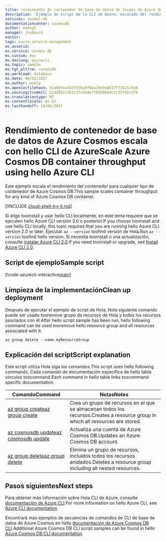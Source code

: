 ```yaml
---
title: rendimiento de contenedor de base de datos de Cosmos de Azure de escala de la secuencia de comandos de CLI aaaAzure | Documentos de Microsoft
description: 'Ejemplo de script de la CLI de Azure: escalado del rendimiento del contenedor de Azure Cosmos DB'
services: cosmos-db
documentationcenter: cosmosdb
author: mimig1
manager: jhubbard
editor: 
tags: azure-service-management
ms.assetid: 
ms.service: cosmos-db
ms.custom: mvc
ms.devlang: azurecli
ms.topic: sample
ms.tgt_pltfrm: cosmosdb
ms.workload: database
ms.date: 06/02/2017
ms.author: mimig
ms.openlocfilehash: b1a60feaf43f555a9f6ba20e5e0617f73521c0a6
ms.sourcegitcommit: 523283cc1b3c37c428e77850964dc1c33742c5f0
ms.translationtype: MT
ms.contentlocale: es-ES
ms.lasthandoff: 10/06/2017
---
```

# <a name="scale-azure-cosmos-db-container-throughput-using-hello-azure-cli"></a><span data-ttu-id="75476-103">Rendimiento de contenedor de base de datos de Azure Cosmos escala con hello CLI de Azure</span><span class="sxs-lookup"><span data-stu-id="75476-103">Scale Azure Cosmos DB container throughput using hello Azure CLI</span></span>

<span data-ttu-id="75476-104">Este ejemplo escala el rendimiento del contenedor para cualquier tipo de contenedor de Azure Cosmos DB.</span><span class="sxs-lookup"><span data-stu-id="75476-104">This sample scales container throughput for any kind of Azure Cosmos DB container.</span></span>  

[!INCLUDE [cloud-shell-try-it.md](../../../includes/cloud-shell-try-it.md)]

<span data-ttu-id="75476-105">Si elige tooinstall y usar hello CLI localmente, en este tema requiere que se ejecuten hello Azure CLI versión 2.0 o posterior.</span><span class="sxs-lookup"><span data-stu-id="75476-105">If you choose tooinstall and use hello CLI locally, this topic requires that you are running hello Azure CLI version 2.0 or later.</span></span> <span data-ttu-id="75476-106">Ejecutar `az --version` toofind versión de Hola.</span><span class="sxs-lookup"><span data-stu-id="75476-106">Run `az --version` toofind hello version.</span></span> <span data-ttu-id="75476-107">Si necesita tooinstall o una actualización, consulte [instalar Azure CLI 2.0]( /cli/azure/install-azure-cli).</span><span class="sxs-lookup"><span data-stu-id="75476-107">If you need tooinstall or upgrade, see [Install Azure CLI 2.0]( /cli/azure/install-azure-cli).</span></span> 

## <a name="sample-script"></a><span data-ttu-id="75476-108">Script de ejemplo</span><span class="sxs-lookup"><span data-stu-id="75476-108">Sample script</span></span>

[!code-azurecli-interactive[main](../../../cli_scripts/cosmosdb/scale-cosmosdb-throughput/scale-cosmosdb-throughput.sh?highlight=40-46 "Scale Azure Cosmos DB throughput")]

## <a name="clean-up-deployment"></a><span data-ttu-id="75476-109">Limpieza de la implementación</span><span class="sxs-lookup"><span data-stu-id="75476-109">Clean up deployment</span></span>

<span data-ttu-id="75476-110">Después de ejecutar el ejemplo de script de Hola, Hola siguiente comando puede ser usado tooremove grupo de recursos de Hola y todos los recursos asociados con él.</span><span class="sxs-lookup"><span data-stu-id="75476-110">After hello script sample has been run, hello following command can be used tooremove hello resource group and all resources associated with it.</span></span>

```azurecli-interactive
az group delete --name myResourceGroup
```

## <a name="script-explanation"></a><span data-ttu-id="75476-111">Explicación del script</span><span class="sxs-lookup"><span data-stu-id="75476-111">Script explanation</span></span>

<span data-ttu-id="75476-112">Este script utiliza Hola siga los comandos.</span><span class="sxs-lookup"><span data-stu-id="75476-112">This script uses hello following commands.</span></span> <span data-ttu-id="75476-113">Cada comando de documentación específica de hello tabla vínculos toocommand.</span><span class="sxs-lookup"><span data-stu-id="75476-113">Each command in hello table links toocommand specific documentation.</span></span>

| <span data-ttu-id="75476-114">Comando</span><span class="sxs-lookup"><span data-stu-id="75476-114">Command</span></span> | <span data-ttu-id="75476-115">Notas</span><span class="sxs-lookup"><span data-stu-id="75476-115">Notes</span></span> |
|---|---|
| [<span data-ttu-id="75476-116">az group create</span><span class="sxs-lookup"><span data-stu-id="75476-116">az group create</span></span>](/cli/azure/group#create) | <span data-ttu-id="75476-117">Crea un grupo de recursos en el que se almacenan todos los recursos.</span><span class="sxs-lookup"><span data-stu-id="75476-117">Creates a resource group in which all resources are stored.</span></span> |
| [<span data-ttu-id="75476-118">az cosmosdb update</span><span class="sxs-lookup"><span data-stu-id="75476-118">az cosmosdb update</span></span>](https://docs.microsoft.com/cli/azure/cosmosdb#update) | <span data-ttu-id="75476-119">Actualiza una cuenta de Azure Cosmos DB.</span><span class="sxs-lookup"><span data-stu-id="75476-119">Updates an Azure Cosmos DB account.</span></span> |
| [<span data-ttu-id="75476-120">az group delete</span><span class="sxs-lookup"><span data-stu-id="75476-120">az group delete</span></span>](https://docs.microsoft.com/cli/azure/group#delete) | <span data-ttu-id="75476-121">Elimina un grupo de recursos, incluidos todos los recursos anidados.</span><span class="sxs-lookup"><span data-stu-id="75476-121">Deletes a resource group including all nested resources.</span></span> |

## <a name="next-steps"></a><span data-ttu-id="75476-122">Pasos siguientes</span><span class="sxs-lookup"><span data-stu-id="75476-122">Next steps</span></span>

<span data-ttu-id="75476-123">Para obtener más información sobre Hola CLI de Azure, consulte [documentación de Azure CLI](https://docs.microsoft.com/cli/azure/overview).</span><span class="sxs-lookup"><span data-stu-id="75476-123">For more information on hello Azure CLI, see [Azure CLI documentation](https://docs.microsoft.com/cli/azure/overview).</span></span>

<span data-ttu-id="75476-124">Encontrará más ejemplos de secuencias de comandos de CLI de base de datos de Azure Cosmos en hello [documentación de Azure Cosmos DB CLI](../cli-samples.md).</span><span class="sxs-lookup"><span data-stu-id="75476-124">Additional Azure Cosmos DB CLI script samples can be found in hello [Azure Cosmos DB CLI documentation](../cli-samples.md).</span></span>
